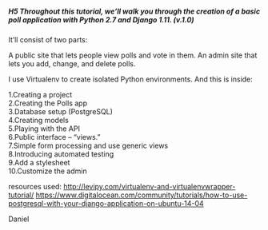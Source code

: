 ##### H5 Throughout this tutorial, we’ll walk you through the creation of a basic poll application with Python 2.7 and Django 1.11. (v.1.0)

It’ll consist of two parts:

A public site that lets people view polls and vote in them.
An admin site that lets you add, change, and delete polls.

I use Virtualenv to create isolated Python environments.
And this is inside:

1.Creating a project<br />
2.Creating the Polls app<br />
3.Database setup (PostgreSQL)<br />
4.Creating models<br />
5.Playing with the API<br />
6.Public interface – “views.”<br />
7.Simple form processing and use generic views<br />
8.Introducing automated testing<br />
9.Add a stylesheet<br />
10.Customize the admin<br />

resources used:
http://levipy.com/virtualenv-and-virtualenvwrapper-tutorial/
https://www.digitalocean.com/community/tutorials/how-to-use-postgresql-with-your-django-application-on-ubuntu-14-04

Daniel
